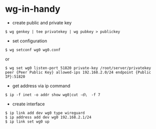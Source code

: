 # wg-in-handy

- create public and private key

```
$ wg genkey | tee privatekey | wg pubkey > publickey
```

- set configuration

```
$ wg setconf wg0 wg0.conf
```

or

```
$ wg set wg0 listen-port 51820 private-key /root/server/privatekey peer {Peer Public Key} allowed-ips 192.168.2.0/24 endpoint {Public IP}:51820
```

- get address via ip command

```
$ ip -f inet -o addr show wg0|cut -d\  -f 7
```

- create interface

```
$ ip link add dev wg0 type wireguard
$ ip address add dev wg0 192.168.2.1/24
$ ip link set wg0 up
```

